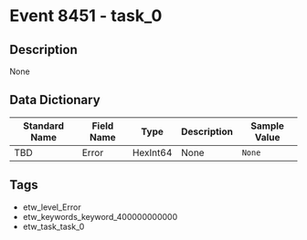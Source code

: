 # Event 8451 - task_0

## Description
None

## Data Dictionary
|Standard Name|Field Name|Type|Description|Sample Value|
|---|---|---|---|---|
|TBD|Error|HexInt64|None|`None`|

## Tags
* etw_level_Error
* etw_keywords_keyword_400000000000
* etw_task_task_0